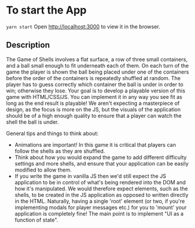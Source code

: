 # To start the App
`yarn start`
Open [http://localhost:3000](http://localhost:3000) to view it in the browser.

## Description

The Game of Shells involves a flat surface, a row of three small containers, and a ball small enough to fit underneath each of them.
On each turn of the game the player is shown the ball being placed under one of the containers before the order of the containers is repeatedly shuffled at random.
The player has to guess correctly which container the ball is under in order to win; otherwise they lose.
Your goal is to develop a playable version of this game with HTML/CSS/JS.
You can implement it in any way you see fit as long as the end result is playable!
We aren't expecting a masterpiece of design, as the focus is more on the JS, but the visuals of the application should be of a high enough quality to ensure that a player can watch the shell the ball is under.

General tips and things to think about:

- Animations are important! In this game it is critical that players can follow the shells as they are shuffled.
- Think about how you would expand the game to add different difficulty settings and more shells, and ensure that your application can be easily modified to allow them.
- If you write the game in vanilla JS then we'd still expect the JS application to be in control of what's being rendered into the DOM and how it's manipulated.
   We would therefore expect elements, such as the shells, to be created in the JS application as opposed to written directly in the HTML.
   Naturally, having a single 'root' element (or two, if you're implementing modals for player messages etc.) for you to 'mount' your application is completely fine!
   The main point is to implement "UI as a function of state".
